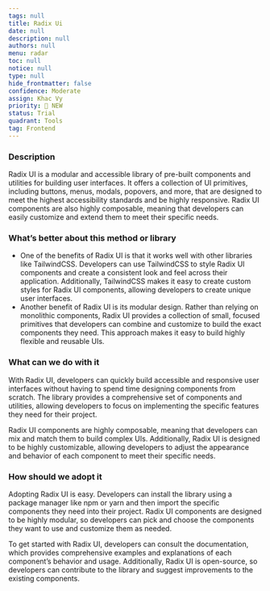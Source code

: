 ```yaml
---
tags: null
title: Radix Ui
date: null
description: null
authors: null
menu: radar
toc: null
notice: null
type: null
hide_frontmatter: false
confidence: Moderate
assign: Khac Vy
priority: 🌟 NEW
status: Trial
quadrant: Tools
tag: Frontend
---
```


<!-- table_of_contents 5747103a-5f15-4a83-a587-1a8e911b59e0 -->

### Description

Radix UI is a modular and accessible library of pre-built components and utilities for building user interfaces. It offers a collection of UI primitives, including buttons, menus, modals, popovers, and more, that are designed to meet the highest accessibility standards and be highly responsive. Radix UI components are also highly composable, meaning that developers can easily customize and extend them to meet their specific needs.

### What’s better about this method or library

* One of the benefits of Radix UI is that it works well with other libraries like TailwindCSS. Developers can use TailwindCSS to style Radix UI components and create a consistent look and feel across their application. Additionally, TailwindCSS makes it easy to create custom styles for Radix UI components, allowing developers to create unique user interfaces.
* Another benefit of Radix UI is its modular design. Rather than relying on monolithic components, Radix UI provides a collection of small, focused primitives that developers can combine and customize to build the exact components they need. This approach makes it easy to build highly flexible and reusable UIs.

### What can we do with it

With Radix UI, developers can quickly build accessible and responsive user interfaces without having to spend time designing components from scratch. The library provides a comprehensive set of components and utilities, allowing developers to focus on implementing the specific features they need for their project.

Radix UI components are highly composable, meaning that developers can mix and match them to build complex UIs. Additionally, Radix UI is designed to be highly customizable, allowing developers to adjust the appearance and behavior of each component to meet their specific needs.

### How should we adopt it

Adopting Radix UI is easy. Developers can install the library using a package manager like npm or yarn and then import the specific components they need into their project. Radix UI components are designed to be highly modular, so developers can pick and choose the components they want to use and customize them as needed.

To get started with Radix UI, developers can consult the documentation, which provides comprehensive examples and explanations of each component’s behavior and usage. Additionally, Radix UI is open-source, so developers can contribute to the library and suggest improvements to the existing components.

<!-- child_database acfe5c30-a33d-49e6-a171-583d1e0d331f -->
